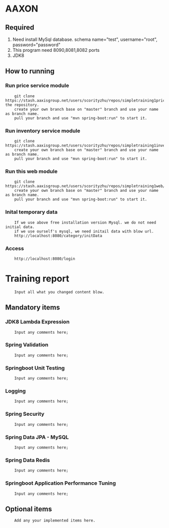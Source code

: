 # AAXON

## Required
1) Need install MySql database. schema name="test", username="root", password="password"
2) This program need 8090,8081,8082 ports
3) JDK8

## How to running
### Run price service module
        
        git clone https://stash.aaxisgroup.net/users/scorityzhu/repos/simpletraining1priceservice/browse the repository.
        create your own branch base on "master" branch and use your name as branch name.
        pull your branch and use "mvn spring-boot:run" to start it.

### Run inventory service module

        git clone https://stash.aaxisgroup.net/users/scorityzhu/repos/simpletraining1inventoryservice/browse
        create your own branch base on "master" branch and use your name as branch name.
        pull your branch and use "mvn spring-boot:run" to start it.

### Run this web module

        git clone https://stash.aaxisgroup.net/users/scorityzhu/repos/simpletraining1web/browse 
        create your own branch base on "master" branch and use your name as branch name.
        pull your branch and use "mvn spring-boot:run" to start it.

### Inital temporary data

        If we use above free installation version Mysql. we do not need initial data.
        if we use ourself's mysql, we need initail data with blow url.  
        http://localhost:8080/category/initData


### Access
        http://localhost:8080/login

 


Training report
=====================================================
        Input all what you changed content blow.

## Mandatory items

### JDK8 Lambda Expression
        
        Input any comments here;
        
### Spring Validation
        
        Input any comments here;
        
### Springboot Unit Testing
        
        Input any comments here;

### Logging
        
        Input any comments here;
        
### Spring Security
        
        Input any comments here;
        
### Spring Data JPA - MySQL
        
        Input any comments here;
        
### Spring Data Redis
        
        Input any comments here;
        
### Springboot Application Performance Tuning
        
        Input any comments here;
        
## Optional items

        Add any your implemented items here. 
